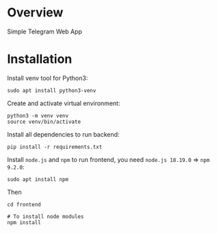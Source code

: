 # Overview
Simple Telegram Web App

# Installation
Install venv tool for Python3:
```
sudo apt install python3-venv
```
Create and activate virtual environment:
```
python3 -m venv venv
source venv/bin/activate
```
Install all dependencies to run backend:
```
pip install -r requirements.txt
```
Install ```node.js``` and ```npm``` to run frontend, you need ```node.js 18.19.0``` => ```npm 9.2.0```:
```
sudo apt install npm
```
Then
```
cd frontend

# To install node modules
npm install
```
